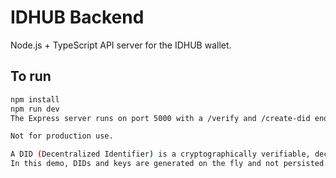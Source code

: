 # IDHUB Backend

Node.js + TypeScript API server for the IDHUB wallet.

## To run

```bash
npm install
npm run dev
The Express server runs on port 5000 with a /verify and /create-did endpoint.

Not for production use.

A DID (Decentralized Identifier) is a cryptographically verifiable, decentralized identity string.
In this demo, DIDs and keys are generated on the fly and not persisted.
